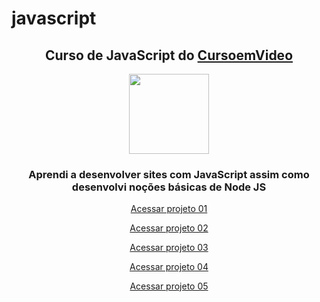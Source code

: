 # javascript

<div align="center">
<h2>Curso de <strong>JavaScript</strong> do <a href="https://www.cursoemvideo.com" target="_blank">CursoemVideo</a></h2>

<p>
<img src="https://icons.iconarchive.com/icons/simpleicons-team/simple/128/javascript-icon.png" width="128" height="128">
</p>

<p>
<h3>Aprendi a desenvolver sites com JavaScript assim como desenvolvi noções básicas de Node JS</h3>

<a href="https://mateusleguir.github.io/projeto-hora-do-dia" target="_blank">Acessar projeto 01</a><br>

<a href="https://mateusleguir.github.io/projeto-verificar-idade" target="_blank">Acessar projeto 02</a><br>

<a href="https://mateusleguir.github.io/projeto-contador" target="_blank">Acessar projeto 03</a><br>

<a href="https://mateusleguir.github.io/projeto-tabuada" target="_blank">Acessar projeto 04</a><br>

<a href="https://mateusleguir.github.io/projeto-analisador" target="_blank">Acessar projeto 05</a><br>

</p>
</div>
